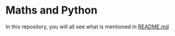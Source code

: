 # Maths and Python
In this repository, you will all see what is mentioned in [README.md](https://github.com/Mashicaua/Maths-and-Python/blob/main/README.md)
